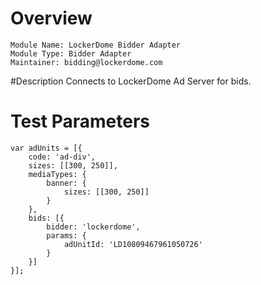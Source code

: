 # Overview

```
Module Name: LockerDome Bidder Adapter
Module Type: Bidder Adapter
Maintainer: bidding@lockerdome.com
```

#Description
Connects to LockerDome Ad Server for bids.

# Test Parameters
```
var adUnits = [{
    code: 'ad-div',
    sizes: [[300, 250]],
    mediaTypes: {
        banner: {
            sizes: [[300, 250]]
        }
    },
    bids: [{
        bidder: 'lockerdome',
        params: {
            adUnitId: 'LD10809467961050726'
        }
    }]
}];
```
